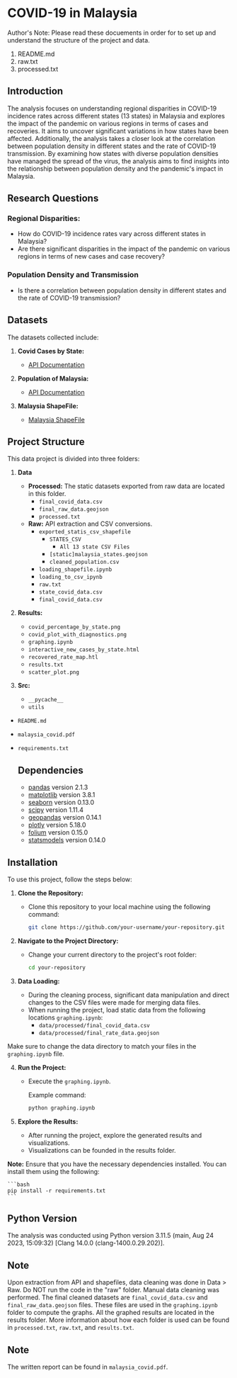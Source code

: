 # COVID-19 in Malaysia

Author's Note: Please read these docuements in order for to set up and understand the structure of the project and data. 

1. README.md
2. raw.txt 
3. processed.txt 

## Introduction
 

The analysis focuses on understanding regional disparities in COVID-19 incidence rates across different states (13 states) in Malaysia and explores the impact of the pandemic on various regions in terms of cases and recoveries. It aims to uncover significant variations in how states have been affected. Additionally, the analysis takes a closer look at the correlation between population density in different states and the rate of COVID-19 transmission. By examining how states with diverse population densities have managed the spread of the virus, the analysis aims to find insights into the relationship between population density and the pandemic's impact in Malaysia.



## Research Questions



### Regional Disparities:

- How do COVID-19 incidence rates vary across different states in Malaysia?
- Are there significant disparities in the impact of the pandemic on various regions in terms of new cases and case recovery?

### Population Density and Transmission

- Is there a correlation between population density in different states and the rate of COVID-19 transmission?


## Datasets

The datasets collected include:

1. **Covid Cases by State:**
   - [API Documentation](https://covid-19.samsam123.name.my/api.html)

2. **Population of Malaysia:**
   - [API Documentation](https://documenter.getpostman.com/view/16605343/Tzm8GG7u)

3. **Malaysia ShapeFile:**
   - [Malaysia ShapeFile](https://cartographyvectors.com/map/1477-malaysia-with-regions)



## Project Structure

This data project is divided into three folders:

1. **Data**
    - **Processed:** The static datasets exported from raw data are located in this folder.
        - `final_covid_data.csv`
        - `final_raw_data.geojson`
        - `processed.txt`
    - **Raw:** API extraction and CSV conversions.
        - `exported_statis_csv_shapefile`
            - `STATES_CSV`
                - `All 13 state CSV Files `
            - `[static]malaysia_states.geojson`
            - `cleaned_population.csv`
        - `loading_shapefile.ipynb`
        - `loading_to_csv_ipynb`
        - `raw.txt`
        - `state_covid_data.csv`
        - `final_covid_data.csv`

2. **Results:**
    - `covid_percentage_by_state.png`
    - `covid_plot_with_diagnostics.png`
    - `graphing.ipynb`
    - `interactive_new_cases_by_state.html`
    - `recovered_rate_map.htl`
    - `results.txt`
    - `scatter_plot.png`

3. **Src:**
    - `__pycache__`
    - `utils`
- `README.md`
- `malaysia_covid.pdf`
- `requirements.txt`

  ## Dependencies

  - [pandas](https://pandas.pydata.org/) version 2.1.3
  - [matplotlib](https://matplotlib.org/) version 3.8.1
  - [seaborn](https://seaborn.pydata.org/) version 0.13.0
  - [scipy](https://www.scipy.org/) version 1.11.4
  - [geopandas](https://geopandas.org/) version 0.14.1
  - [plotly](https://plotly.com/) version 5.18.0
  - [folium](https://python-visualization.github.io/folium/) version 0.15.0
  - [statsmodels](https://www.statsmodels.org/stable/index.html) version 0.14.0

  
## Installation

To use this project, follow the steps below:

1. **Clone the Repository:**
   - Clone this repository to your local machine using the following command:

     ```bash
     git clone https://github.com/your-username/your-repository.git
     ```

2. **Navigate to the Project Directory:**
   - Change your current directory to the project's root folder:

     ```bash
     cd your-repository
     ```

3. **Data Loading:**
   - During the cleaning process, significant data manipulation and direct changes to the CSV files were made for merging data files.
   - When running the project, load static data from the following locations `graphing.ipynb`:
     - `data/processed/final_covid_data.csv`
     - `data/processed/final_rate_data.geojson`

Make sure to change the data directory to match your files in the `graphing.ipynb` file. 

4. **Run the Project:**
   - Execute the `graphing.ipynb`.

     Example command:

     ```bash
     python graphing.ipynb
     ```

5. **Explore the Results:**
   - After running the project, explore the generated results and visualizations.
   - Visualizations can be founded in the results folder.

 **Note:** Ensure that you have the necessary dependencies installed. You can install them using the following:

    ```bash
    pip install -r requirements.txt
    ```
## Python Version 


The analysis was conducted using Python version 3.11.5 (main, Aug 24 2023, 15:09:32) [Clang 14.0.0 (clang-1400.0.29.202)].

## Note 

Upon extraction from API and shapefiles, data cleaning was done in Data > Raw. Do NOT run the code in the "raw" folder. Manual data cleaning was performed. The final cleaned datasets are `final_covid_data.csv` and `final_raw_data.geojson` files. These files are used in the `graphing.ipynb` folder to compute the graphs. All the graphed results are located in the results folder. More information about how each folder is used can be found in `processed.txt`, `raw.txt`, and `results.txt`.

## Note 

The written report can be found in `malaysia_covid.pdf`.







